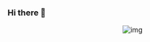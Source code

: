 ### Hi there 👋
<div align="center">
  <img src="https://giffiles.alphacoders.com/351/35157.gif" alt="img" />
</div>

<!--
**Mitsufiro/Mitsufiro** is a ✨ _special_ ✨ repository because its `README.md` (this file) appears on your GitHub profile.

Here are some ideas to get you started:

- 🔭 I’m currently working on ...
- 🌱 I’m currently learning ...
- 👯 I’m looking to collaborate on ...
- 🤔 I’m looking for help with ...
- 💬 Ask me about ...
- 📫 How to reach me: ...
- 😄 Pronouns: ...
- ⚡ Fun fact: ...
-->
